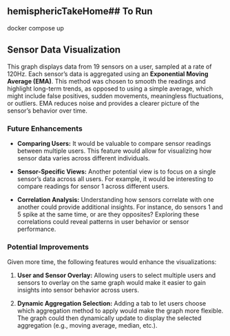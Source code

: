 ## hemisphericTakeHome## To Run
docker compose up

## Sensor Data Visualization

This graph displays data from 19 sensors on a user, sampled at a rate of 120Hz. Each sensor’s data is aggregated using an **Exponential Moving Average (EMA)**. This method was chosen to smooth the readings and highlight long-term trends, as opposed to using a simple average, which might include false positives, sudden movements, meaningless fluctuations, or outliers. EMA reduces noise and provides a clearer picture of the sensor’s behavior over time.

### Future Enhancements

- **Comparing Users:** It would be valuable to compare sensor readings between multiple users. This feature would allow for visualizing how sensor data varies across different individuals.
  
- **Sensor-Specific Views:** Another potential view is to focus on a single sensor’s data across all users. For example, it would be interesting to compare readings for sensor 1 across different users.

- **Correlation Analysis:** Understanding how sensors correlate with one another could provide additional insights. For instance, do sensors 1 and 5 spike at the same time, or are they opposites? Exploring these correlations could reveal patterns in user behavior or sensor performance.

### Potential Improvements

Given more time, the following features would enhance the visualizations:

1. **User and Sensor Overlay:** Allowing users to select multiple users and sensors to overlay on the same graph would make it easier to gain insights into sensor behavior across users.
  
2. **Dynamic Aggregation Selection:** Adding a tab to let users choose which aggregation method to apply would make the graph more flexible. The graph could then dynamically update to display the selected aggregation (e.g., moving average, median, etc.).
